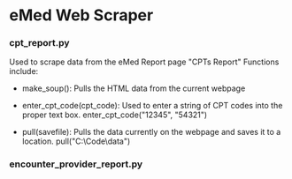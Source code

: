 # eMed Web Scraper

### cpt_report.py
Used to scrape data from the eMed Report page "CPTs Report"
Functions include:

  + make_soup(): Pulls the HTML data from the current webpage
  
  + enter_cpt_code(cpt_code): Used to enter a string of CPT codes into the proper text box. enter_cpt_code("12345", "54321")
  
  + pull(savefile): Pulls the data currently on the webpage and saves it to a location. pull("C:\\Code\\data")

### encounter_provider_report.py
